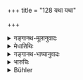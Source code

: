+++
title = "128 यथा यथा"

+++

<details><summary>गङ्गानथ-मूलानुवादः</summary>

As the Śūdra, free from envy, maintains the right course of conduct, so does he, free from blame, gain this world and the next.—(128)
</details>

<details><summary>मेधातिथिः</summary>

उक्तार्थः श्लोकः ॥ १०.१२८ ॥
</details>

<details><summary>गङ्गानथ-भाष्यानुवादः</summary>

The meaning of this verse has been already explained.—(128)
</details>

<details><summary>भारुचिः</summary>

स्मार्तानां कर्मणां शूद्रक्रियापक्षे स्तुतिर् अनुष्ठानप्ररोचनार्था ॥ १०.१२८ ॥
</details>

<details><summary>Bühler</summary>

128	The more a (Sudra), keeping himself free from envy, imitates the behaviour of the virtuous, the more he gains, without being censured, (exaltation in) this world and the next.
</details>
